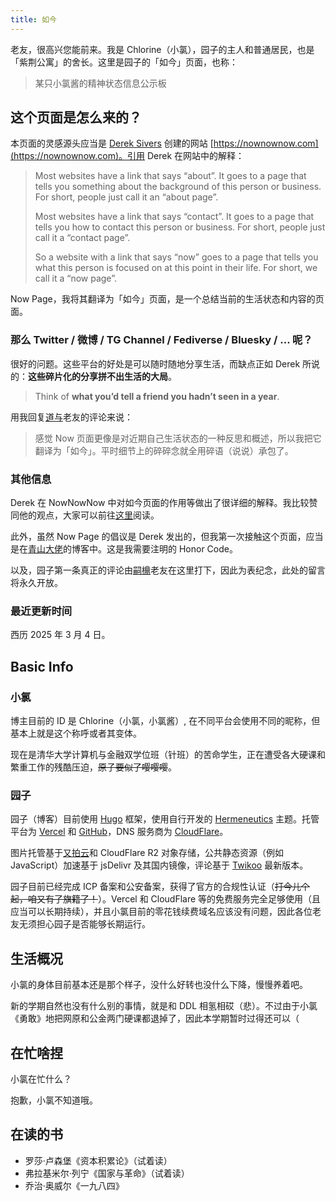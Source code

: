 ```yaml
---
title: 如今
---
```


老友，很高兴您能前来。我是 Chlorine（小氯），园子的主人和普通居民，也是「紫荆公寓」的舍长。这里是园子的「如今」页面，也称：

> 某只小氯酱的精神状态信息公示板

## 这个页面是怎么来的？

本页面的灵感源头应当是 [Derek Sivers](https://sive.rs) 创建的网站 [https://nownownow.com](https://nownownow.com)。引用 Derek 在网站中的解释：

> Most websites have a link that says “about”. It goes to a page that tells you something about the background of this person or business. For short, people just call it an “about page”.
> 
> Most websites have a link that says “contact”. It goes to a page that tells you how to contact this person or business. For short, people just call it a “contact page”.
> 
> So a website with a link that says “now” goes to a page that tells you what this person is focused on at this point in their life. For short, we call it a “now page”.

Now Page，我将其翻译为「如今」页面，是一个总结当前的生活状态和内容的页面。

### 那么 Twitter / 微博 / TG Channel / Fediverse / Bluesky / ... 呢？

很好的问题。这些平台的好处是可以随时随地分享生活，而缺点正如 Derek 所说的：**这些碎片化的分享拼不出生活的大局**。

> Think of **what you’d tell a friend you hadn’t seen in a year**.

用我回复[道与](https://daoyuchan.com/)老友的评论来说：

> 感觉 Now 页面更像是对近期自己生活状态的一种反思和概述，所以我把它翻译为「如今」。平时细节上的碎碎念就全用碎语（说说）承包了。

### 其他信息

Derek 在 NowNowNow 中对如今页面的作用等做出了很详细的解释。我比较赞同他的观点，大家可以前往[这里](https://nownownow.com/about)阅读。

此外，虽然 Now Page 的倡议是 Derek 发出的，但我第一次接触这个页面，应当是在[青山大佬](https://yinji.org)的博客中。这是我需要注明的 Honor Code。

以及，园子第一条真正的评论由[嗣檙](https://sicheng.taoooist.org)老友在这里打下，因此为表纪念，此处的留言将永久开放。

### 最近更新时间

西历 2025 年 3 月 4 日。

## Basic Info

### 小氯

博主目前的 ID 是 Chlorine（小氯，小氯酱）, 在不同平台会使用不同的昵称，但基本上就是这个称呼或者其变体。

现在是清华大学计算机与金融双学位班（针班）的苦命学生，正在遭受各大硬课和繁重工作的残酷压迫，~~原子要似了嘤嘤嘤~~。

### 园子

园子（博客）目前使用 [Hugo](https://gohugo.io) 框架，使用自行开发的 [Hermeneutics](https://github.com/chlorine3545/hugo-theme-hermeneutics) 主题。托管平台为 [Vercel](https://vercel.com) 和 [GitHub](https://github.com)，DNS 服务商为 [CloudFlare](https://cloudflare.com)。

图片托管基于[又拍云](https://upyun.com)和 CloudFlare R2 对象存储，公共静态资源（例如 JavaScript）加速基于 jsDelivr 及其国内镜像，评论基于 [Twikoo](https://twikoo.js.org) 最新版本。

园子目前已经完成 ICP 备案和公安备案，获得了官方的合规性认证（~~打今儿个起，咱又有了旗籍了！~~）。Vercel 和 CloudFlare 等的免费服务完全足够使用（且应当可以长期持续），并且小氯目前的零花钱续费域名应该没有问题，因此各位老友无须担心园子是否能够长期运行。

## 生活概况

小氯的身体目前基本还是那个样子，没什么好转也没什么下降，慢慢养着吧。

新的学期自然也没有什么别的事情，就是和 DDL 相氢相砹（悲）。不过由于小氯《勇敢》地把网原和公金两门硬课都退掉了，因此本学期暂时过得还可以（

## 在忙啥捏

小氯在忙什么？

抱歉，小氯不知道哦。

## 在读的书

- 罗莎·卢森堡《资本积累论》（试着读）
- 弗拉基米尔·列宁《国家与革命》（试着读）
- 乔治·奥威尔《一九八四》
